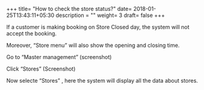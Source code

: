 +++
title= "How to check the store status?"
date= 2018-01-25T13:43:11+05:30
description = ""
weight= 3
draft= false
+++




If a customer is making booking on Store Closed day, the system will not accept the booking.


Moreover, “Store menu”  will also show the opening and closing time.

Go to “Master management” 
(screenshot)


Click “Stores”
(Screenshot)

Now selecte  “Stores” , here the system will display all the data about stores.

